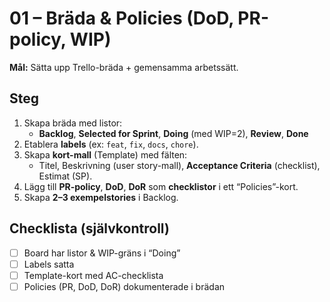 # 01 – Bräda & Policies (DoD, PR-policy, WIP)

**Mål:** Sätta upp Trello-bräda + gemensamma arbetssätt.

## Steg
1) Skapa bräda med listor:
   - **Backlog**, **Selected for Sprint**, **Doing** (med WIP=2), **Review**, **Done**
2) Etablera **labels** (ex: `feat`, `fix`, `docs`, `chore`).
3) Skapa **kort-mall** (Template) med fälten:
   - Titel, Beskrivning (user story-mall), **Acceptance Criteria** (checklist), Estimat (SP).
4) Lägg till **PR-policy**, **DoD**, **DoR** som **checklistor** i ett “Policies”-kort.
5) Skapa **2–3 exempelstories** i Backlog.

## Checklista (självkontroll)
- [ ] Board har listor & WIP-gräns i “Doing”
- [ ] Labels satta
- [ ] Template-kort med AC-checklista
- [ ] Policies (PR, DoD, DoR) dokumenterade i brädan
